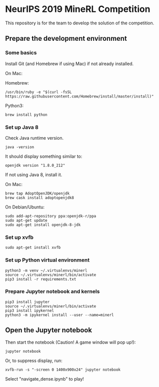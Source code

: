 # NeurIPS 2019 MineRL Competition
This repository is for the team to develop the solution of the competition. 

## Prepare the development environment
### Some basics
Install Git (and Homebrew if using Mac) if not already installed.

On Mac:

Homebrew:

    /usr/bin/ruby -e "$(curl -fsSL https://raw.githubusercontent.com/Homebrew/install/master/install)"
Python3:

    brew install python

### Set up Java 8
Check Java runtime version.

    java -version
It should display something similar to:

    openjdk version "1.8.0_212"
If not using Java 8, install it.

On Mac:

    brew tap AdoptOpenJDK/openjdk
    brew cask install adoptopenjdk8


On Debian/Ubuntu:

    sudo add-apt-repository ppa:openjdk-r/ppa
    sudo apt-get update
    sudo apt-get install openjdk-8-jdk

### Set up xvfb
    sudo apt-get install xvfb

### Set up Python virtual environment
    python3 -m venv ~/.virtualenvs/minerl
    source ~/.virtualenvs/minerl/bin/activate
    pip3 install -r requirements.txt

### Prepare Jupyter notebook and kernels
    pip3 install jupyter
    source ~/.virtualenvs/minerl/bin/activate
    pip3 install ipykernel
    python3 -m ipykernel install --user --name=minerl

## Open the Jupyter notebook
Then start the notebook (Caution! A game window will pop up!): 

    jupyter notebook

Or, to suppress display, run:

    xvfb-run -s "-screen 0 1400x900x24" jupyter notebook
    
Select "navigate_dense.ipynb" to play! 
